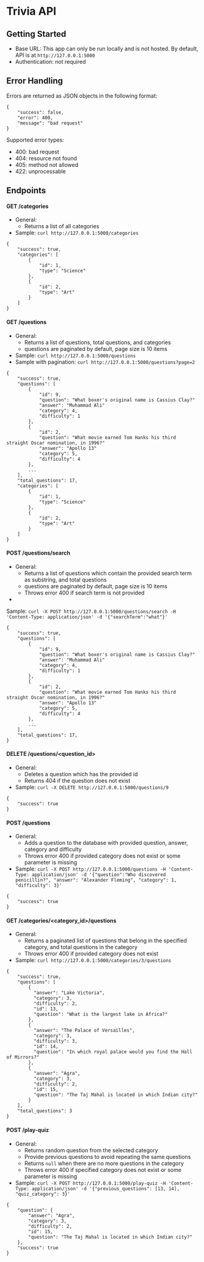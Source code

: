 # Trivia API

## Getting Started

- Base URL: This app can only be run locally and is not hosted. By default, API
  is at `http://127.0.0.1:5000`
- Authentication: not required

## Error Handling

Errors are returned as JSON objects in the following format:

```
{
    "success": false,
    "error": 400,
    "message": "bad request"
}
```

Supported error types:

- 400: bad request
- 404: resource not found
- 405: method not allowed
- 422: unprocessable

## Endpoints

#### GET /categories

- General:
    - Returns a list of all categories
- Sample: `curl http://127.0.0.1:5000/categories`

```
{
    "success": true,
    "categories": [
        {
            "id": 1,
            "type": "Science"
        },
        {
            "id": 2,
            "type": "Art"
        }
    ]
}
```

#### GET /questions

- General:
    - Returns a list of questions, total questions, and categories
    - questions are paginated by default, page size is 10 items
- Sample: `curl http://127.0.0.1:5000/questions`
- Sample with pagination: `curl http://127.0.0.1:5000/questions?page=2`

```
{
    "success": true,
    "questions": [
        {
            "id": 9,
            "question": "What boxer's original name is Cassius Clay?"
            "answer": "Muhammad Ali"
            "category": 4,
            "difficulty": 1
        },
        {
            "id": 2,
            "question": "What movie earned Tom Hanks his third straight Oscar nomination, in 1996?"
            "answer": "Apollo 13"
            "category": 5,
            "difficulty": 4
        },
        ...
    ],
    "total_questions": 17,
    "categories": [
        {
            "id": 1,
            "type": "Science"
        },
        {
            "id": 2,
            "type": "Art"
        }
    ]
}
```

#### POST /questions/search

- General:
    - Returns a list of questions which contain the provided search term as
      substring, and total questions
    - questions are paginated by default, page size is 10 items
    - Throws error 400 if search term is not provided
-

Sample: `curl -X POST http://127.0.0.1:5000/questions/search -H 'Content-Type: application/json' -d '{"searchTerm":"what"}'
`

```
{
    "success": true,
    "questions": [
        {
            "id": 9,
            "question": "What boxer's original name is Cassius Clay?"
            "answer": "Muhammad Ali"
            "category": 4,
            "difficulty": 1
        },
        {
            "id": 2,
            "question": "What movie earned Tom Hanks his third straight Oscar nomination, in 1996?"
            "answer": "Apollo 13"
            "category": 5,
            "difficulty": 4
        },
        ...
    ],
    "total_questions": 17,
}
```

#### DELETE /questions/<question_id>

- General:
    - Deletes a question which has the provided id
    - Returns 404 if the question does not exist
- Sample: `curl -X DELETE http://127.0.0.1:5000/questions/9`

```
{
    "success": true
}
```

#### POST /questions

- General:
    - Adds a question to the database with provided question, answer, category
      and difficulty
    - Throws error 400 if provided category does not exist or some parameter is
      missing
- Sample: `
  curl -X POST http://127.0.0.1:5000/questions -H 'Content-Type: application/json' -d '{"question":"Who discovered penicillin?", "answer": "Alexander Fleming", "category": 1, "difficulty": 3}'
  `

```
{
    "success": true
}
```

#### GET /categories/<category_id>/questions

- General:
    - Returns a paginated list of questions that belong in the specified
      category, and total questions in the category
    - Throws error 400 if provided category does not exist
- Sample: `curl http://127.0.0.1:5000/categories/3/questions`

```
{
    "success": true,
    "questions": [
        {
          "answer": "Lake Victoria", 
          "category": 3, 
          "difficulty": 2, 
          "id": 13, 
          "question": "What is the largest lake in Africa?"
        }, 
        {
          "answer": "The Palace of Versailles", 
          "category": 3, 
          "difficulty": 3, 
          "id": 14, 
          "question": "In which royal palace would you find the Hall of Mirrors?"
        }, 
        {
          "answer": "Agra", 
          "category": 3, 
          "difficulty": 2, 
          "id": 15, 
          "question": "The Taj Mahal is located in which Indian city?"
        }
    ],
    "total_questions": 3
}
```

#### POST /play-quiz

- General:
    - Returns random question from the selected category
    - Provide previous questions to avoid repeating the same questions
    - Returns `null` when there are no more questions in the category
    - Throws error 400 if specified category does not exist or some parameter is
      missing
- Sample: `
  curl -X POST http://127.0.0.1:5000/play-quiz -H 'Content-Type: application/json' -d '{"previous_questions": [13, 14], "quiz_category": 3}'
  `

```
{
    "question": {
        "answer": "Agra", 
        "category": 3, 
        "difficulty": 2, 
        "id": 15, 
        "question": "The Taj Mahal is located in which Indian city?"
    }, 
    "success": true
}

```














